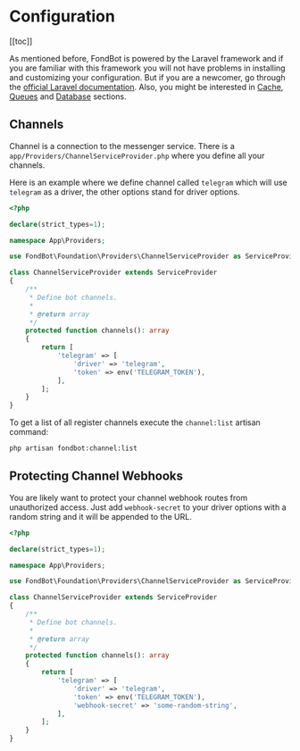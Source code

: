 # Configuration

[[toc]]

As mentioned before, FondBot is powered by the Laravel framework and if you are familiar with this framework you will not have problems in installing and customizing your configuration.
But if you are a newcomer, go through the [official Laravel documentation](https://laravel.com/docs/configuration). 
Also, you might be interested in [Cache](https://laravel.com/docs/cache), [Queues](https://laravel.com/docs/queues) and [Database](https://laravel.com/docs/eloquent) sections.

## Channels

Channel is a connection to the messenger service. There is a `app/Providers/ChannelServiceProvider.php` where you define all your channels.

Here is an example where we define channel called `telegram` which will use `telegram` as a driver, the other options stand for driver options.

```php
<?php

declare(strict_types=1);

namespace App\Providers;

use FondBot\Foundation\Providers\ChannelServiceProvider as ServiceProvider;

class ChannelServiceProvider extends ServiceProvider
{
    /**
     * Define bot channels.
     *
     * @return array
     */
    protected function channels(): array
    {
        return [
            'telegram' => [
                'driver' => 'telegram',
                'token' => env('TELEGRAM_TOKEN'),
            ],
        ];
    }
}
```

To get a list of all register channels execute the `channel:list` artisan command:

```bash
php artisan fondbot:channel:list
```

## Protecting Channel Webhooks

You are likely want to protect your channel webhook routes from unauthorized access. Just add `webhook-secret` to your driver options with a random string and it will be appended to the URL.

```php
<?php

declare(strict_types=1);

namespace App\Providers;

use FondBot\Foundation\Providers\ChannelServiceProvider as ServiceProvider;

class ChannelServiceProvider extends ServiceProvider
{
    /**
     * Define bot channels.
     *
     * @return array
     */
    protected function channels(): array
    {
        return [
            'telegram' => [
                'driver' => 'telegram',
                'token' => env('TELEGRAM_TOKEN'),
                'webhook-secret' => 'some-random-string',
            ],
        ];
    }
}
```

